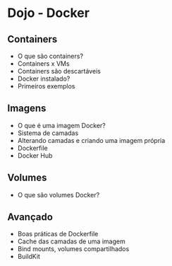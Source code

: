 # Dojo - Docker

## Containers

- O que são containers?
- Containers x VMs
- Containers são descartáveis
- Docker instalado?
- Primeiros exemplos

## Imagens

- O que é uma imagem Docker?
- Sistema de camadas
- Alterando camadas e criando uma imagem própria
- Dockerfile
- Docker Hub

## Volumes

- O que são volumes Docker?

## Avançado

- Boas práticas de Dockerfile
- Cache das camadas de uma imagem
- Bind mounts, volumes compartilhados
- BuildKit
